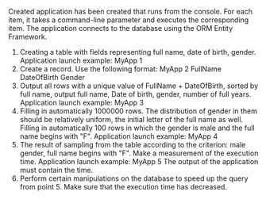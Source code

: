 Created application has been created that runs from the console.
For each item, it takes a command-line parameter and executes the corresponding item.
The application connects to the database using the ORM Entity Framework.
1. Creating a table with fields representing full name, date of birth, gender.
Application launch example:
MyApp 1
2. Create a record. Use the following format:
MyApp 2 FullName DateOfBirth Gender
3. Output all rows with a unique value of FullName + DateOfBirth, sorted by full name, output full name, Date of birth, gender, number of full years.
Application launch example:
MyApp 3
4. Filling in automatically 1000000 rows. The distribution of gender in them should be relatively uniform, the initial letter of the full name as well. 
Filling in automatically 100 rows in which the gender is male and the full name begins with "F".
Application launch example:
MyApp 4
5. The result of sampling from the table according to the criterion: male gender, full name begins with "F". Make a measurement of the execution time.
Application launch example:
MyApp 5
The output of the application must contain the time.
6. Perform certain manipulations on the database to speed up the query from point 5. Make sure that the execution time has decreased.
